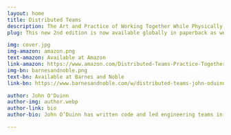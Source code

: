 ```yaml
---
layout: home
title: Distributed Teams
description: The Art and Practice of Working Together While Physically Apart
plug: This new 2nd edition is now available globally in paperback as well as for Kindle and nook e-readers. This is also available for bulk purchases. 

img: cover.jpg
img-amazon: amazon.png
text-amazon: Available at Amazon
link-amazon: https://www.amazon.com/Distributed-Teams-Practice-Together-Physically/dp/1732254923/
img-bn: barnesandnoble.png
text-bn: Available at Barnes and Noble
link-bn: https://www.barnesandnoble.com/w/distributed-teams-john-oduinn/1130974497?ean=9781732254930

author: John O'Duinn
author-img: author.webp
author-link: bio
author-bio: John O’Duinn has written code and led engineering teams in companies ranging from four person startups, to non-profits, to multinationals – including in the US Government as part of the U.S. Digital Service in the Obama White House.

---
```


